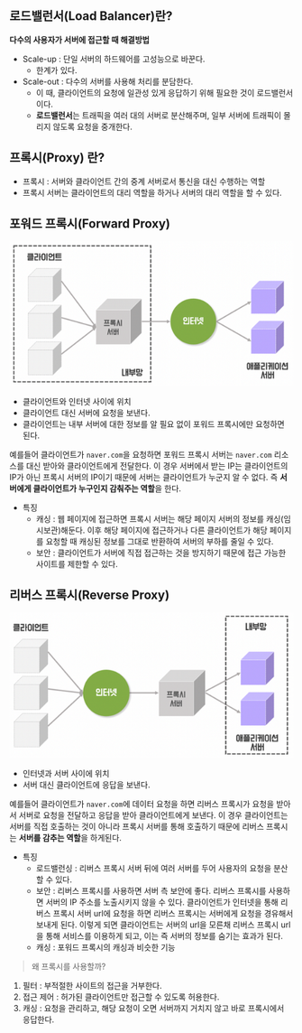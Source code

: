 ## 로드밸런서(Load Balancer)란?

**다수의 사용자가 서버에 접근할 때 해결방법**

- Scale-up : 단일 서버의 하드웨어를 고성능으로 바꾼다.
    - 한계가 있다.
- Scale-out : 다수의 서버를 사용해 처리를 분담한다.
    - 이 때, 클라이언트의 요청에 일관성 있게 응답하기 위해 필요한 것이 로드밸런서이다.
    - **로드밸런서**는 트래픽을 여러 대의 서버로 분산해주며, 일부 서버에 트래픽이 몰리지 않도록 요청을 중개한다.

## 프록시(Proxy) 란?

- 프록시 : 서버와 클라이언트 간의 중계 서버로서 통신을 대신 수행하는 역할
- 프록시 서버는 클라이언트의 대리 역할을 하거나 서버의 대리 역할을 할 수 있다.

## 포워드 프록시(Forward Proxy)

![img](https://github.com/dilmah0203/TIL/blob/main/Image/Forward%20Proxy.PNG)

- 클라이언트와 인터넷 사이에 위치
- 클라이언트 대신 서버에 요청을 보낸다.
- 클라이언트는 내부 서버에 대한 정보를 알 필요 없이 포워드 프록시에만 요청하면 된다.

예를들어 클라이언트가 `naver.com`을 요청하면 포워드 프록시 서버는 `naver.com` 리소스를 대신 받아와 클라이언트에게 전달한다. 이 경우 서버에서 받는 IP는 클라이언트의 IP가 아닌 프록시 서버의 IP이기 때문에 서버는 클라이언트가 누군지 알 수 없다. 즉 **서버에게 클라이언트가 누구인지 감춰주는 역할**을 한다.

- 특징
    - 캐싱 : 웹 페이지에 접근하면 프록시 서버는 해당 페이지 서버의 정보를 캐싱(임시보관)해둔다. 이후 해당 페이지에 접근하거나 다른 클라이언트가 해당 페이지를 요청할 때 캐싱된 정보를 그대로 반환하여 서버의 부하를 줄일 수 있다.
    - 보안 : 클라이언트가 서버에 직접 접근하는 것을 방지하기 때문에 접근 가능한 사이트를 제한할 수 있다.
    
## 리버스 프록시(Reverse Proxy)

![img2](https://github.com/dilmah0203/TIL/blob/main/Image/Reverse%20Proxy.PNG)

- 인터넷과 서버 사이에 위치
- 서버 대신 클라이언트에 응답을 보낸다.

예를들어 클라이언트가 `naver.com`에 데이터 요청을 하면 리버스 프록시가 요청을 받아서 서버로 요청을 전달하고 응답을 받아 클라이언트에게 보낸다. 이 경우 클라이언트는 서버를 직접 호출하는 것이 아니라 프록시 서버를 통해 호출하기 때문에 리버스 프록시는 **서버를 감추는 역할**을 하게된다.

- 특징
    - 로드밸런싱 : 리버스 프록시 서버 뒤에 여러 서버를 두어 사용자의 요청을 분산할 수 있다. 
    - 보안 : 리버스 프록시를 사용하면 서버 측 보안에 좋다. 리버스 프록시를 사용하면 서버의 IP 주소를 노출시키지 않을 수 있다. 클라이언트가 인터넷을 통해 리버스 프록시 서버 url에 요청을 하면 리버스 프록시는 서버에게 요청을 경유해서 보내게 된다. 이렇게 되면 클라이언트는 서버의 url을 모른채 리버스 프록시 url을 통해 서비스를 이용하게 되고, 이는 즉 서버의 정보를 숨기는 효과가 된다.
    - 캐싱 : 포워드 프록시의 캐싱과 비슷한 기능

> 왜 프록시를 사용할까?

1. 필터 : 부적절한 사이트의 접근을 거부한다.
2. 접근 제어 : 허가된 클라이언트만 접근할 수 있도록 허용한다.
3. 캐싱 : 요청을 관리하고, 해당 요청이 오면 서버까지 거치지 않고 바로 프록시에서 응답한다.

